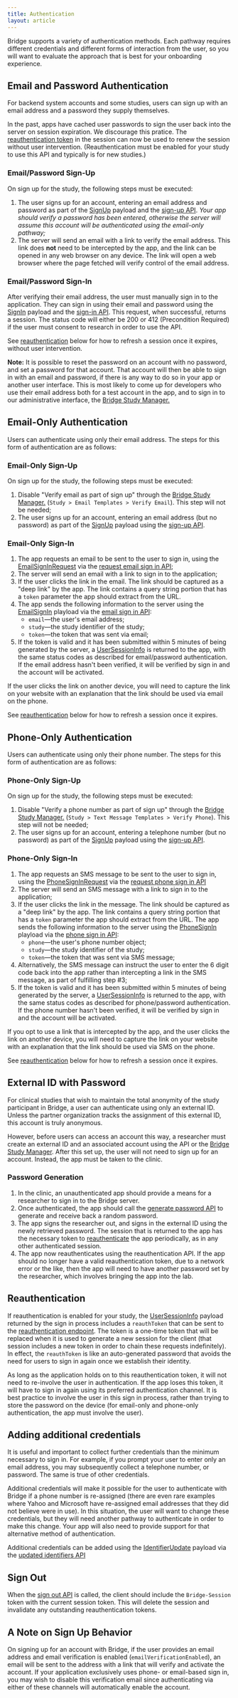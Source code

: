 ```yaml
---
title: Authentication
layout: article
---
```


<div id="toc"></div>

Bridge supports a variety of authentication methods. Each pathway requires different credentials and different forms of interaction from the user, so you will want to evaluate the approach that is best for your onboarding experience. 

## Email and Password Authentication
For backend system accounts and some studies, users can sign up with an email address and a password they supply themselves. 

In the past, apps have cached user passwords to sign the user back into the server on session expiration. We discourage this pratice. The [reauthentication token](#reauthentication) in the session can now be used to renew the session without user intervention. (Reauthentication must be enabled for your study to use this API and typically is for new studies.)

### Email/Password Sign-Up
On sign up for the study, the following steps must be executed:

1. The user signs up for an account, entering an email address and password as part of the [SignUp](/#SignUp) payload and the [sign-up API](/swagger-ui/index.html#/Authentication/signUp). *Your app should verify a password has been entered, otherwise the server will assume this account will be authenticated using the email-only pathway;*
2. The server will send an email with a link to verify the email address. This link does **not** need to be intercepted by the app, and the link can be opened in any web browser on any device. The link will open a web browser where the page fetched will verify control of the email address.

### Email/Password Sign-In
After verifying their email address, the user must manually sign in to the application. They can sign in using their email and password using the [SignIn](/#SignIn) payload and the [sign-in API](/swagger-ui/index.html#/Authentication/signIn). This request, when successful, returns a session. The status code will either be 200 or 412 (Precondition Required) if the user must consent to research in order to use the API.

See [reauthentication](#reauthentication) below for how to refresh a session once it expires, without user intervention.

**Note:** It is possible to reset the password on an account with no password, and set a password for that account. That account will then be able to sign in with an email and password, if there is any way to do so in your app or another user interface. This is most likely to come up for developers who use their email address both for a test account in the app, and to sign in to our administrative interface, the [Bridge Study Manager.](https://research.sagebridge.org/)

## Email-Only Authentication

Users can authenticate using only their email address. The steps for this form of authentication are as follows:

### Email-Only Sign-Up
On sign up for the study, the following steps must be executed:

1. Disable "Verify email as part of sign up" through the [Bridge Study Manager.](https://research.sagebridge.org/) (`Study > Email Templates > Verify Email`). This step will not be needed;
2. The user signs up for an account, entering an email address (but no password) as part of the [SignUp](/#SignUp) payload using the [sign-up API](/swagger-ui/index.html#/Authentication/signUp).

### Email-Only Sign-In

1. The app requests an email to be sent to the user to sign in, using the [EmailSignInRequest](/#EmailSignInRequest) via the [request email sign in API](/swagger-ui/index.html#/Authentication/requestEmailSignIn);
2. The server will send an email with a link to sign in to the application;
3. If the user clicks the link in the email. The link should be captured as a "deep link" by the app. The link contains a query string portion that has a `token` parameter the app should extract from the URL. 
4. The app sends the following information to the server using the [EmailSignIn](/#EmailSignIn) playload via the [email sign in API](/swagger-ui/index.html#/Authentication/signInViaEmail):
    * <code>email</code>&mdash;the user's email address;
    * <code>study</code>&mdash;the study identifier of the study;
    * <code>token</code>&mdash;the token that was sent via email;
5. If the token is valid and it has been submitted within 5 minutes of being generated by the server, a [UserSessionInfo](/#UserSessionInfo) is returned to the app, with the same status codes as described for email/password authentication. If the email address hasn't been verified, it will be verified by sign in and the account will be activated.

If the user clicks the link on another device, you will need to capture the link on your website with an explanation that the link should be used via email on the phone.

See [reauthentication](#reauthentication) below for how to refresh a session once it expires. 

## Phone-Only Authentication

Users can authenticate using only their phone number. The steps for this form of authentication are as follows:

### Phone-Only Sign-Up
On sign up for the study, the following steps must be executed:

1. Disable "Verify a phone number as part of sign up" through the [Bridge Study Manager.](https://research.sagebridge.org/) (`Study > Text Message Templates > Verify Phone`). This step will not be needed;
2. The user signs up for an account, entering a telephone number (but no password) as part of the [SignUp](/#SignUp) payload using the [sign-up API](/swagger-ui/index.html#/Authentication/signUp).

### Phone-Only Sign-In

1. The app requests an SMS message to be sent to the user to sign in, using the [PhoneSignInRequest](/#PhoneSignInRequest) via the [request phone sign in API](/swagger-ui/index.html#/Authentication/requestPhoneSignIn)
2. The server will send an SMS message with a link to sign in to the application;
3. If the user clicks the link in the message. The link should be captured as a "deep link" by the app. The link contains a query string portion that has a `token` parameter the app should extract from the URL. The app sends the following information to the server using the [PhoneSignIn](/#PhoneSignIn) playload via the [phone sign in API](/swagger-ui/index.html#/Authentication/signInViaPhone):
    * <code>phone</code>&mdash;the user's phone number object;
    * <code>study</code>&mdash;the study identifier of the study;
    * <code>token</code>&mdash;the token that was sent via SMS message;
4. Alternatively, the SMS message can instruct the user to enter the 6 digit code back into the app rather than intercepting a link in the SMS message, as part of fulfilling step #3;
5. If the token is valid and it has been submitted within 5 minutes of being generated by the server, a [UserSessionInfo](/#UserSessionInfo) is returned to the app, with the same status codes as described for phone/password authentication. If the phone number hasn't been verified, it will be verified by sign in and the account will be activated.

If you opt to use a link that is intercepted by the app, and the user clicks the link on another device, you will need to capture the link on your website with an explanation that the link should be used via SMS on the phone.

See [reauthentication](#reauthentication) below for how to refresh a session once it expires. 

## External ID with Password

For clinical studies that wish to maintain the total anonymity of the study participant in Bridge, a user can authenticate using only an external ID. Unless the partner organization tracks the assignment of this external ID, this account is truly anonymous.

However, before users can access an account this way, a researcher must create an external ID and an associated account using the API or the [Bridge Study Manager](https://research.sagebridge.org). After this set up, the user will not need to sign up for an account. Instead, the app must be taken to the clinic.

### Password Generation

1. In the clinic, an unauthenticated app should provide a means for a researcher to sign in to the Bridge server.
2. Once authenticated, the app should call the [generate password API](/swagger-ui/index.html#/_For%20Researchers/generatePassword) to generate and receive back a random password.
3. The app signs the researcher out, and signs in the external ID using the newly retrieved password. The session that is returned to the app has the necessary token to [reauthenticate](#reauthentication) the app periodically, as in any other authenticated session.
4. The app now reauthenticates using the reauthentication API. If the app should no longer have a valid reauthentication token, due to a network error or the like, then the app will need to have another password set by the researcher, which involves bringing the app into the lab.

## Reauthentication

If reauthentication is enabled for your study, the [UserSessionInfo](/#UserSessionInfo) payload returned by the sign in process includes a `reauthToken` that can be sent to the [reauthentication endpoint](). The token is a one-time token that will be replaced when it is used to generate a new session for the client (that session includes a new token in order to chain these requests indefinitely). In effect, the `reauthToken` is like an auto-generated password that avoids the need for users to sign in again once we establish their identity. 

As long as the application holds on to this reauthentication token, it will not need to re-involve the user in authentication. If the app loses this token, it will have to sign in again using its preferred authentication channel. It is best practice to involve the user in this sign in process, rather than trying to store the password on the device (for email-only and phone-only authentication, the app must involve the user).

## Adding additional credentials

It is useful and important to collect further credentials than the minimum necessary to sign in. For example, if you prompt your user to enter only an email address, you may subsequently collect a telephone number, or password. The same is true of other credentials.

Additional credentials will make it possible for the user to authenticate with Bridge if a phone number is re-assigned (there are even rare examples where Yahoo and Microsoft have re-assigned email addresses that they did not believe were in use). In this situation, the user will want to change these credentials, but they will need another pathway to authenticate in order to make this change. Your app will also need to provide support for that alternative method of authentication. 

Additional credentials can be added using the [IdentifierUpdate](/#IdentifierUpdate) payload via the [updated identifiers API](/swagger-ui/index.html#/Participants/updateUsersIdentifiers)

## Sign Out

When the [sign out API](/swagger-ui/index.html#/Authentication/signOut) is called, the client should include the `Bridge-Session` token with the current session token. This will delete the session and invalidate any outstanding reauthentication tokens.

## A Note on Sign Up Behavior

On signing up for an account with Bridge, if the user provides an email address and email verification is enabled (`emailVerificationEnabled`), an email will be sent to the address with a link that will verify and activate the account. If your application exclusively uses phone- or email-based sign in, you may wish to disable this verification email since authenticating via either of these channels will automatically enable the account.
